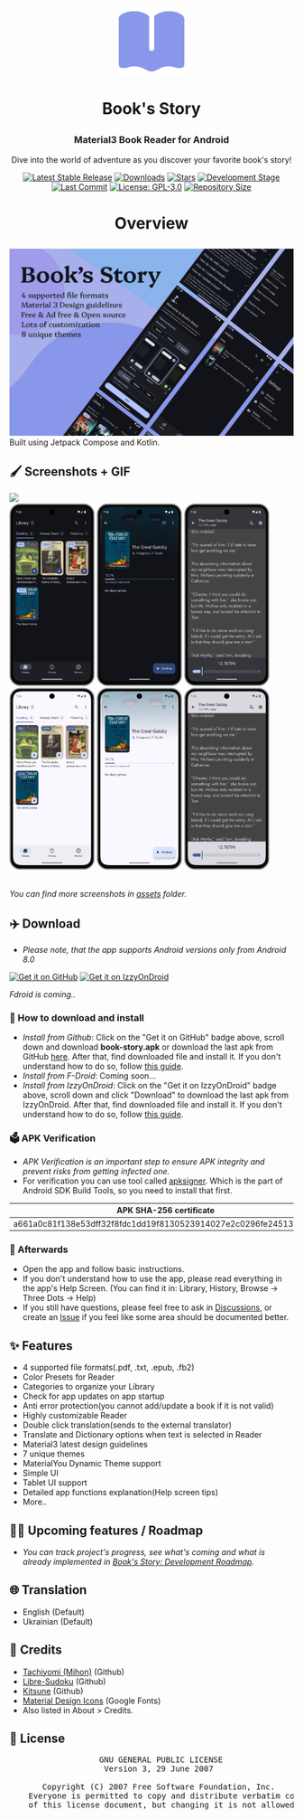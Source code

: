 <!------------ Header ------------>

<div align="center">

  <img src="https://github.com/Acclorite/book-story/blob/master/assets/readme/app_icon.png" width="120" />
</div>

# <p align="center">Book's Story</p>
### <p align="center">Material3 Book Reader for Android</p>
<p align="center">Dive into the world of adventure as you discover your favorite book's story!</p>

<!------------ Badges ------------>

<div align="center">

  <a href="">[![Latest Stable Release](https://img.shields.io/github/release/Acclorite/book-story.svg?labelColor=27303D&color=3f719b&label=Release&logo=GitHub)](https://github.com/Acclorite/book-story/releases)</a>
  <a href="">[![Downloads](https://img.shields.io/github/downloads/Acclorite/book-story/total?color=3f8f9b&labelColor=27303D&label=Downloads&logo=GitHub)]()</a>
  <a href="">[![Stars](https://img.shields.io/github/stars/Acclorite/book-story?style=flat&logo=data%3Aimage%2Fsvg%2Bxml%3Bbase64%2CPD94bWwgdmVyc2lvbj0iMS4wIiBlbmNvZGluZz0idXRmLTgiPz4KPHN2ZyBoZWlnaHQ9IjI0IiB2aWV3Qm94PSIwIC05NjAgOTYwIDk2MCIgd2lkdGg9IjI0IiB4bWxucz0iaHR0cDovL3d3dy53My5vcmcvMjAwMC9zdmciPgogIDxwYXRoIGQ9Im0zNTQtMjQ3IDEyNi03NiAxMjYgNzctMzMtMTQ0IDExMS05Ni0xNDYtMTMtNTgtMTM2LTU4IDEzNS0xNDYgMTMgMTExIDk3LTMzIDE0M1pNMjMzLTgwbDY1LTI4MUw4MC01NTBsMjg4LTI1IDExMi0yNjUgMTEyIDI2NSAyODggMjUtMjE4IDE4OSA2NSAyODEtMjQ3LTE0OUwyMzMtODBabTI0Ny0zNTBaIiBzdHlsZT0iZmlsbDogcmdiKDI0NSwgMjI3LCA2Nik7Ii8%2BCjwvc3ZnPg%3D%3D&color=949b3f&labelColor=27303D&label=Stars)](https://github.com/Acclorite/book-story/stargazers)</a>
  <a href="">[![Development Stage](https://img.shields.io/badge/Active-9b3f90?label=Development%20stage&labelColor=27303D)](https://github.com/Acclorite/book-story/commits/)</a>
  <a href="">[![Last Commit](https://img.shields.io/github/last-commit/Acclorite/book-story?label=Last%20commit&labelColor=27303D&color=749b3f)](https://github.com/Acclorite/book-story/commits/)</a>
  <a href="">[![License: GPL-3.0](https://img.shields.io/github/license/Acclorite/book-story?label=License&labelColor=27303D&color=3f9b75)](/LICENSE)</a>
  <a href="">[![Repository Size](https://img.shields.io/github/repo-size/Acclorite/book-story?label=Repository%20size&labelColor=27303D&color=563f9b)]()</a>
</div>

<!------------ Overview ------------>

# <p align="center">Overview</p>

<img src="https://github.com/Acclorite/book-story/blob/master/assets/readme/github_overview.png">
Built using Jetpack Compose and Kotlin.

<!------------ Screenshots ------------>

## 🖌️ Screenshots + GIF

<img src="https://github.com/Acclorite/book-story/blob/master/assets/readme/book's-story.gif" width="35%">
<div>
  <img src="https://github.com/Acclorite/book-story/blob/master/assets/Library Dark + Frame.png" width="30%" />
  <img src="https://github.com/Acclorite/book-story/blob/master/assets/Book-Info Dark + Frame.png" width="30%" />
  <img src="https://github.com/Acclorite/book-story/blob/master/assets/Reader Dark + Frame.png" width="30%" />
  <img src="https://github.com/Acclorite/book-story/blob/master/assets/Library Light + Frame.png" width="30%" />
  <img src="https://github.com/Acclorite/book-story/blob/master/assets/Book-Info Light + Frame.png" width="30%" />
  <img src="https://github.com/Acclorite/book-story/blob/master/assets/Reader Light + Frame.png" width="30%" />
</div>
</br>

_You can find more screenshots in [assets](https://github.com/Acclorite/book-story/tree/master/assets) folder._

<!------------ Download guide ------------>

## ✈️ Download
 - _Please note, that the app supports Android versions only from Android 8.0_

<div align="left">

  [<img src="https://raw.githubusercontent.com/ismartcoding/plain-app/main/assets/get-it-on-github.png" alt='Get it on GitHub' height="80">](https://github.com/Acclorite/book-story/releases/latest)
  [<img src="https://gitlab.com/IzzyOnDroid/repo/-/raw/master/assets/IzzyOnDroid.png" alt="Get it on IzzyOnDroid" height="80">](https://apt.izzysoft.de/fdroid/index/apk/ua.acclorite.book_story)
</div>

_Fdroid is coming.._

### 📲 How to download and install
 - _Install from Github_: Click on the "Get it on GitHub" badge above, scroll down and download **book-story.apk** or download the last apk from GitHub [here](https://github.com/Acclorite/book-story/releases/latest/download/book-story.apk). After that, find downloaded file and install it. If you don't understand how to do so, follow [this guide](https://www.lifewire.com/install-apk-on-android-4177185).
 - _Install from F-Droid_: Coming soon...
 - _Install from IzzyOnDroid_: Click on the "Get it on IzzyOnDroid" badge above, scroll down and click "Download" to download the last apk from IzzyOnDroid. After that, find downloaded file and install it. If you don't understand how to do so, follow [this guide](https://www.lifewire.com/install-apk-on-android-4177185).

### 🗳️ APK Verification 
 - _APK Verification is an important step to ensure APK integrity and prevent risks from getting infected one._
 - For verification you can use tool called [apksigner](https://developer.android.com/tools/apksigner). Which is the part of Android SDK Build Tools, so you need to install that first.

|                       APK SHA-256 certificate                     |
|-------------------------------------------------------------------|
| a661a0c81f138e53dff32f8fdc1dd19f8130523914027e2c0296fe245131a7d4  |

### 🧭 Afterwards
 - Open the app and follow basic instructions.
 - If you don't understand how to use the app, please read everything in the app's Help Screen. (You can find it in: Library, History, Browse → Three Dots → Help)
 - If you still have questions, please feel free to ask in [Discussions](https://github.com/Acclorite/book-story/discussions/categories/q-a), or create an [Issue](https://github.com/Acclorite/book-story/issues) if you feel like some area should be documented better.

<!------------ Features ------------>

## ✨ Features
- 4 supported file formats(.pdf, .txt, .epub, .fb2)
- Color Presets for Reader
- Categories to organize your Library
- Check for app updates on app startup
- Anti error protection(you cannot add/update a book if it is not valid)
- Highly customizable Reader
- Double click translation(sends to the external translator)
- Translate and Dictionary options when text is selected in Reader
- Material3 latest design guidelines
- 7 unique themes
- MaterialYou Dynamic Theme support
- Simple UI
- Tablet UI support
- Detailed app functions explanation(Help screen tips)
- More..

<!------------ Roadmap ------------>

## 😵‍💫 Upcoming features / Roadmap
 - _You can track project's progress, see what's coming and what is already implemented in [Book's Story: Development Roadmap](https://github.com/users/Acclorite/projects/1)._

<!------------ Translation ------------>

## 🌐 Translation
- English (Default)
- Ukrainian (Default)

<!------------ Credits and License ------------>

## 🤗 Credits
- [Tachiyomi (Mihon)](https://github.com/mihonapp/mihon) (Github)
- [Libre-Sudoku](https://github.com/kaajjo/Libre-Sudoku) (Github)
- [Kitsune](https://github.com/Drumber/Kitsune) (Github)
- [Material Design Icons](https://fonts.google.com/icons) (Google Fonts)
- Also listed in About > Credits.

## 🧾 License
<div align="center">
  <pre>
    GNU GENERAL PUBLIC LICENSE
    Version 3, 29 June 2007 </br>
    Copyright (C) 2007 Free Software Foundation, Inc. <https://fsf.org/>
    Everyone is permitted to copy and distribute verbatim copies
    of this license document, but changing it is not allowed.
  </pre>
</div>
